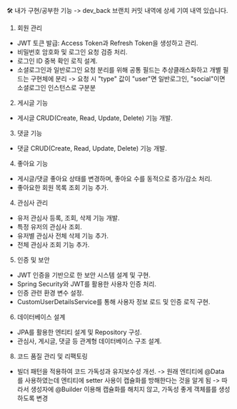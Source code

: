 🛠️ 내가 구현/공부한 기능
-> dev_back 브랜치 커밋 내역에 상세 기여 내역 있습니다.

1. 회원 관리
- JWT 토큰 발급: Access Token과 Refresh Token을 생성하고 관리.
- 비밀번호 암호화 및 로그인 요청 검증 처리.
- 로그인 ID 중복 확인 로직 설계.
- 소셜로그인과 일반로그인 요청 분리를 위해 공통 필드는 추상클래스화하고 개별 필드는 구현체에 분리
-> 요청 시 "type" 값이 "user"면 일반로그인, "social"이면 소셜로그인 인스턴스로 구분분

2. 게시글 기능
- 게시글 CRUD(Create, Read, Update, Delete) 기능 개발.

3. 댓글 기능
- 댓글 CRUD(Create, Read, Update, Delete) 기능 개발.

4. 좋아요 기능
- 게시글/댓글 좋아요 상태를 변경하며, 좋아요 수를 동적으로 증가/감소 처리.
- 좋아요한 회원 목록 조회 기능 추가.

4. 관심사 관리
- 유저 관심사 등록, 조회, 삭제 기능 개발.
- 특정 유저의 관심사 조회.
- 유저별 관심사 전체 삭제 기능 추가.
- 전체 관심사 조회 기능 추가.

5. 인증 및 보안
- JWT 인증을 기반으로 한 보안 시스템 설계 및 구현.
- Spring Security와 JWT를 활용한 사용자 인증 처리.
- 인증 관련 환경 변수 설정.
- CustomUserDetailsService를 통해 사용자 정보 로드 및 인증 로직 구현.

6. 데이터베이스 설계
- JPA를 활용한 엔티티 설계 및 Repository 구성.
- 관심사, 게시글, 댓글 등 관계형 데이터베이스 구조 설계.

8. 코드 품질 관리 및 리팩토링
- 빌더 패턴을 적용하여 코드 가독성과 유지보수성 개선.
-> 원래 엔티티에 @Data 를 사용하였는데 엔티티에 setter 사용이 캡슐화를 방해한다는 것을 알게 됨
-> 따라서 생성자에 @Builder 이용해 캡슐화를 해치지 않고, 가독성 좋게 객체를를 생성하도록 변경
